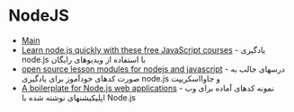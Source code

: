 # NodeJS

- [Main](./README.md)
- [Learn node.js quickly with these free JavaScript courses](http://nodecasts.io) - یادگیری node.js با استفاده از ویدیوهای رایگان
- [open source lesson modules for nodejs and javascript](http://nodeschool.io) - درسهای جالب به صورت کدهای خودآموز برای یادگیری node.js و جاوااسکریپت
- [A boilerplate for Node.js web applications](http://github.com/sahat/hackathon-starter) - نمونه کدهای آماده برای وب اپلیکیشنهای نوشته شده با Node.js

